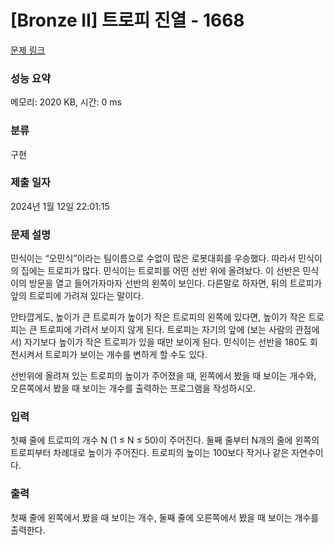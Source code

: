 # [Bronze II] 트로피 진열 - 1668 

[문제 링크](https://www.acmicpc.net/problem/1668) 

### 성능 요약

메모리: 2020 KB, 시간: 0 ms

### 분류

구현

### 제출 일자

2024년 1월 12일 22:01:15

### 문제 설명

<p>민식이는 “오민식”이라는 팀이름으로 수없이 많은 로봇대회를 우승했다. 따라서 민식이의 집에는 트로피가 많다. 민식이는 트로피를 어떤 선반 위에 올려놨다. 이 선반은 민식이의 방문을 열고 들어가자마자 선반의 왼쪽이 보인다. 다른말로 하자면, 뒤의 트로피가 앞의 트로피에 가려져 있다는 말이다.</p>

<p>안타깝게도, 높이가 큰 트로피가 높이가 작은 트로피의 왼쪽에 있다면, 높이가 작은 트로피는 큰 트로피에 가려서 보이지 않게 된다. 트로피는 자기의 앞에 (보는 사람의 관점에서) 자기보다 높이가 작은 트로피가 있을 때만 보이게 된다. 민식이는 선반을 180도 회전시켜서 트로피가 보이는 개수를 변하게 할 수도 있다.</p>

<p>선반위에 올려져 있는 트로피의 높이가 주어졌을 때, 왼쪽에서 봤을 때 보이는 개수와, 오른쪽에서 봤을 때 보이는 개수를 출력하는 프로그램을 작성하시오.</p>

### 입력 

 <p>첫째 줄에 트로피의 개수 N (1 ≤ N ≤ 50)이 주어진다. 둘째 줄부터 N개의 줄에 왼쪽의 트로피부터 차례대로 높이가 주어진다. 트로피의 높이는 100보다 작거나 같은 자연수이다.</p>

### 출력 

 <p>첫째 줄에 왼쪽에서 봤을 때 보이는 개수, 둘째 줄에 오른쪽에서 봤을 때 보이는 개수를 출력한다.</p>


